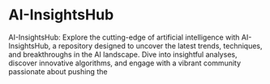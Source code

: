 # AI-InsightsHub
AI-InsightsHub: Explore the cutting-edge of artificial intelligence with AI-InsightsHub, a repository designed to uncover the latest trends, techniques, and breakthroughs in the AI landscape. Dive into insightful analyses, discover innovative algorithms, and engage with a vibrant community passionate about pushing the 
